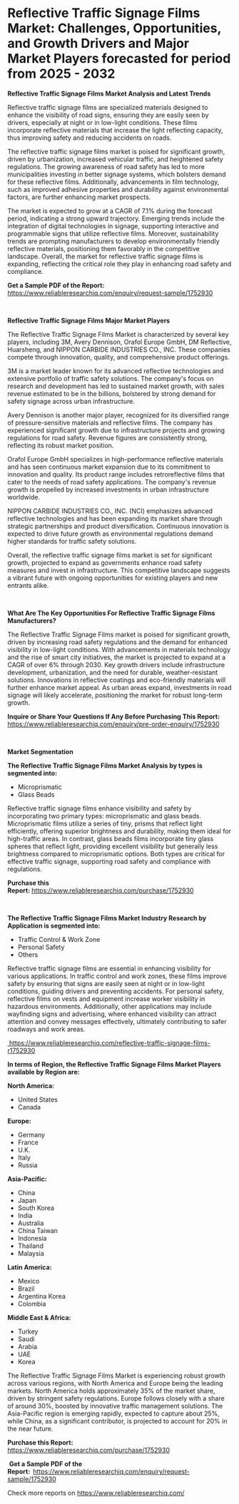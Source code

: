 <p><h1>Reflective Traffic Signage Films Market: Challenges, Opportunities, and Growth Drivers and Major Market Players forecasted for period from 2025 - 2032</h1></p><p><strong>Reflective Traffic Signage Films Market Analysis and Latest Trends</strong></p>
<p><p>Reflective traffic signage films are specialized materials designed to enhance the visibility of road signs, ensuring they are easily seen by drivers, especially at night or in low-light conditions. These films incorporate reflective materials that increase the light reflecting capacity, thus improving safety and reducing accidents on roads. </p><p>The reflective traffic signage films market is poised for significant growth, driven by urbanization, increased vehicular traffic, and heightened safety regulations. The growing awareness of road safety has led to more municipalities investing in better signage systems, which bolsters demand for these reflective films. Additionally, advancements in film technology, such as improved adhesive properties and durability against environmental factors, are further enhancing market prospects.</p><p>The market is expected to grow at a CAGR of 7.1% during the forecast period, indicating a strong upward trajectory. Emerging trends include the integration of digital technologies in signage, supporting interactive and programmable signs that utilize reflective films. Moreover, sustainability trends are prompting manufacturers to develop environmentally friendly reflective materials, positioning them favorably in the competitive landscape. Overall, the market for reflective traffic signage films is expanding, reflecting the critical role they play in enhancing road safety and compliance.</p></p>
<p><strong>Get a Sample PDF of the Report:&nbsp;</strong> <a href="https://www.reliableresearchiq.com/enquiry/request-sample/1752930?utm_campaign=2117&utm_medium=2&utm_source=Github&utm_content=ia&utm_term=08022025&utm_id=reflective-traffic-signage-films">https://www.reliableresearchiq.com/enquiry/request-sample/1752930</a></p>
<p>&nbsp;</p>
<p><strong>Reflective Traffic Signage Films Major Market Players</strong></p>
<p><p>The Reflective Traffic Signage Films Market is characterized by several key players, including 3M, Avery Dennison, Orafol Europe GmbH, DM Reflective, Huarsheng, and NIPPON CARBIDE INDUSTRIES CO., INC. These companies compete through innovation, quality, and comprehensive product offerings.</p><p>3M is a market leader known for its advanced reflective technologies and extensive portfolio of traffic safety solutions. The company's focus on research and development has led to sustained market growth, with sales revenue estimated to be in the billions, bolstered by strong demand for safety signage across urban infrastructure.</p><p>Avery Dennison is another major player, recognized for its diversified range of pressure-sensitive materials and reflective films. The company has experienced significant growth due to infrastructure projects and growing regulations for road safety. Revenue figures are consistently strong, reflecting its robust market position.</p><p>Orafol Europe GmbH specializes in high-performance reflective materials and has seen continuous market expansion due to its commitment to innovation and quality. Its product range includes retroreflective films that cater to the needs of road safety applications. The company's revenue growth is propelled by increased investments in urban infrastructure worldwide.</p><p>NIPPON CARBIDE INDUSTRIES CO., INC. (NCI) emphasizes advanced reflective technologies and has been expanding its market share through strategic partnerships and product diversification. Continuous innovation is expected to drive future growth as environmental regulations demand higher standards for traffic safety solutions.</p><p>Overall, the reflective traffic signage films market is set for significant growth, projected to expand as governments enhance road safety measures and invest in infrastructure. This competitive landscape suggests a vibrant future with ongoing opportunities for existing players and new entrants alike.</p></p>
<p>&nbsp;</p>
<p><strong>What Are The Key Opportunities For Reflective Traffic Signage Films Manufacturers?</strong></p>
<p><p>The Reflective Traffic Signage Films market is poised for significant growth, driven by increasing road safety regulations and the demand for enhanced visibility in low-light conditions. With advancements in materials technology and the rise of smart city initiatives, the market is projected to expand at a CAGR of over 6% through 2030. Key growth drivers include infrastructure development, urbanization, and the need for durable, weather-resistant solutions. Innovations in reflective coatings and eco-friendly materials will further enhance market appeal. As urban areas expand, investments in road signage will likely accelerate, positioning the market for robust long-term growth.</p></p>
<p><strong>Inquire or Share Your Questions If Any Before Purchasing This Report:</strong> <a href="https://www.reliableresearchiq.com/enquiry/pre-order-enquiry/1752930?utm_campaign=2117&utm_medium=2&utm_source=Github&utm_content=ia&utm_term=08022025&utm_id=reflective-traffic-signage-films">https://www.reliableresearchiq.com/enquiry/pre-order-enquiry/1752930</a></p>
<p>&nbsp;</p>
<p><strong>Market Segmentation</strong></p>
<p><strong>The Reflective Traffic Signage Films Market Analysis by types is segmented into:</strong></p>
<p><ul><li>Microprismatic</li><li>Glass Beads</li></ul></p>
<p><p>Reflective traffic signage films enhance visibility and safety by incorporating two primary types: microprismatic and glass beads. Microprismatic films utilize a series of tiny, prisms that reflect light efficiently, offering superior brightness and durability, making them ideal for high-traffic areas. In contrast, glass beads films incorporate tiny glass spheres that reflect light, providing excellent visibility but generally less brightness compared to microprismatic options. Both types are critical for effective traffic signage, supporting road safety and compliance with regulations.</p></p>
<p><strong>Purchase this Report:&nbsp;</strong><a href="https://www.reliableresearchiq.com/purchase/1752930?utm_campaign=2117&utm_medium=2&utm_source=Github&utm_content=ia&utm_term=08022025&utm_id=reflective-traffic-signage-films">https://www.reliableresearchiq.com/purchase/1752930</a></p>
<p>&nbsp;</p>
<p><strong>The Reflective Traffic Signage Films Market Industry Research by Application is segmented into:</strong></p>
<p><ul><li>Traffic Control & Work Zone</li><li>Personal Safety</li><li>Others</li></ul></p>
<p><p>Reflective traffic signage films are essential in enhancing visibility for various applications. In traffic control and work zones, these films improve safety by ensuring that signs are easily seen at night or in low-light conditions, guiding drivers and preventing accidents. For personal safety, reflective films on vests and equipment increase worker visibility in hazardous environments. Additionally, other applications may include wayfinding signs and advertising, where enhanced visibility can attract attention and convey messages effectively, ultimately contributing to safer roadways and work areas.</p></p>
<p><a href="https://www.reliableresearchiq.com/reflective-traffic-signage-films-r1752930?utm_campaign=2117&utm_medium=2&utm_source=Github&utm_content=ia&utm_term=08022025&utm_id=reflective-traffic-signage-films">&nbsp;https://www.reliableresearchiq.com/reflective-traffic-signage-films-r1752930</a></p>
<p><strong>In terms of Region, the Reflective Traffic Signage Films Market Players available by Region are:</strong></p>
<p>
    <p> <strong> North America: </strong>
        <ul>
            <li>United States</li>
            <li>Canada</li>
        </ul>
        </p> 
    <p> <strong> Europe: </strong>
        <ul>
            <li>Germany</li>
            <li>France</li>
            <li>U.K.</li>
            <li>Italy</li>
            <li>Russia</li>
        </ul>
        </p> 
    <p> <strong> Asia-Pacific: </strong>
        <ul>
            <li>China</li>
            <li>Japan</li>
            <li>South Korea</li>
            <li>India</li>
            <li>Australia</li>
            <li>China Taiwan</li>
            <li>Indonesia</li>
            <li>Thailand</li>
            <li>Malaysia</li>
        </ul>
        </p> 
    <p> <strong> Latin America: </strong>
        <ul>
            <li>Mexico</li>
            <li>Brazil</li>
            <li>Argentina Korea</li>
            <li>Colombia</li>
        </ul>
        </p> 
    <p> <strong> Middle East & Africa: </strong>
        <ul>
            <li>Turkey</li>
            <li>Saudi</li>
            <li>Arabia</li>
            <li>UAE</li>
            <li>Korea</li>
        </ul>
    </p>
    </p>
<p><p>The Reflective Traffic Signage Films Market is experiencing robust growth across various regions, with North America and Europe being the leading markets. North America holds approximately 35% of the market share, driven by stringent safety regulations. Europe follows closely with a share of around 30%, boosted by innovative traffic management solutions. The Asia-Pacific region is emerging rapidly, expected to capture about 25%, while China, as a significant contributor, is projected to account for 20% in the near future.</p></p>
<p><strong>Purchase this Report: </strong><a href="https://www.reliableresearchiq.com/purchase/1752930?utm_campaign=2117&utm_medium=2&utm_source=Github&utm_content=ia&utm_term=08022025&utm_id=reflective-traffic-signage-films">https://www.reliableresearchiq.com/purchase/1752930</a></p>
<p>&nbsp;<strong>Get a Sample PDF of the Report:&nbsp;&nbsp;</strong><a href="https://www.reliableresearchiq.com/enquiry/request-sample/1752930?utm_campaign=2117&utm_medium=2&utm_source=Github&utm_content=ia&utm_term=08022025&utm_id=reflective-traffic-signage-films">https://www.reliableresearchiq.com/enquiry/request-sample/1752930</a></p>
<p><strong></strong></p>
<p>Check more reports on <a href="https://www.reliableresearchiq.com/?utm_campaign=2117&utm_medium=2&utm_source=Github&utm_content=ia&utm_term=08022025&utm_id=reflective-traffic-signage-films">https://www.reliableresearchiq.com/</a></p>